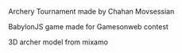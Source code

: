 Archery Tournament made by Chahan Movsessian



BabylonJS game made for Gamesonweb contest












3D archer model from mixamo
